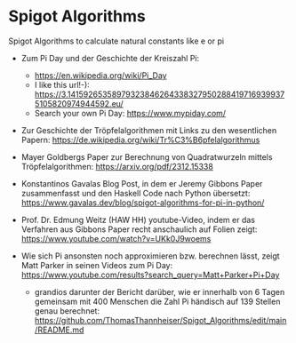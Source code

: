 # Spigot Algorithms
Spigot Algorithms to calculate natural constants like e or pi

* Zum Pi Day und der Geschichte der Kreiszahl Pi:
  * https://en.wikipedia.org/wiki/Pi_Day
  * I like this url!-): https://3.141592653589793238462643383279502884197169399375105820974944592.eu/
  * Search your own Pi Day: https://www.mypiday.com/
  
* Zur Geschichte der Tröpfelalgorithmen mit Links zu den wesentlichen Papern: https://de.wikipedia.org/wiki/Tr%C3%B6pfelalgorithmus
* Mayer Goldbergs Paper zur Berechnung von Quadratwurzeln mittels Tröpfelalgorithmen: https://arxiv.org/pdf/2312.15338
  
* Konstantinos Gavalas Blog Post, in dem er Jeremy Gibbons Paper zusammenfasst und den Haskell Code nach Python übersetzt: https://www.gavalas.dev/blog/spigot-algorithms-for-pi-in-python/

* Prof. Dr. Edmung Weitz (HAW HH) youtube-Video, indem er das Verfahren aus Gibbons Paper recht anschaulich auf Folien zeigt: https://www.youtube.com/watch?v=UKk0J9woems
* Wie sich Pi ansonsten noch approximieren bzw. berechnen lässt, zeigt Matt Parker in seinen Videos zum Pi Day: https://www.youtube.com/results?search_query=Matt+Parker+Pi+Day
  * grandios darunter der Bericht darüber, wie er innerhalb von 6 Tagen gemeinsam mit 400 Menschen die Zahl Pi händisch auf 139 Stellen genau berechnet: https://github.com/ThomasThannheiser/Spigot_Algorithms/edit/main/README.md
